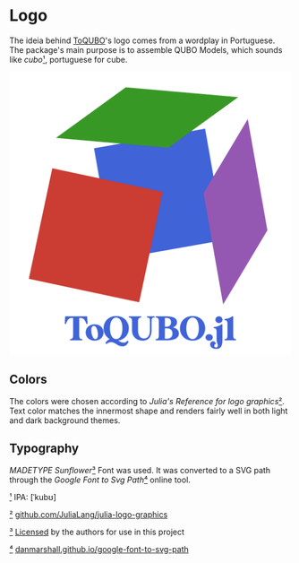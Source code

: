 # Logo

The ideia behind [ToQUBO](../../..)'s logo comes from a wordplay in Portuguese. The package's main purpose is to assemble QUBO Models, which sounds like *cubo*[¹](#1), portuguese for cube.

[![ToQUBO.jl](./logo.svg)](.)

## Colors

The colors were chosen according to  *Julia's Reference for logo graphics*[²](#2). Text color matches the innermost shape and renders fairly well in both light and dark background themes.

## Typography
*MADETYPE Sunflower*[³](#3) Font was used. It was converted to a SVG path through the *Google Font to Svg Path*[⁴](#4) online tool.



<!-- ¹²³⁴⁵⁶⁷⁸⁹⁰ -->

<a href="#1">¹</a> IPA: \[ˈkubʊ\]

<a href="#2">²</a> [github.com/JuliaLang/julia-logo-graphics](https://github.com/JuliaLang/julia-logo-graphics/)

<a href="#3">³</a> [Licensed](./Sunflower%20LICENSE.txt) by the authors for use in this project

<a href="#4">⁴</a> [danmarshall.github.io/google-font-to-svg-path](https://danmarshall.github.io/google-font-to-svg-path/)

